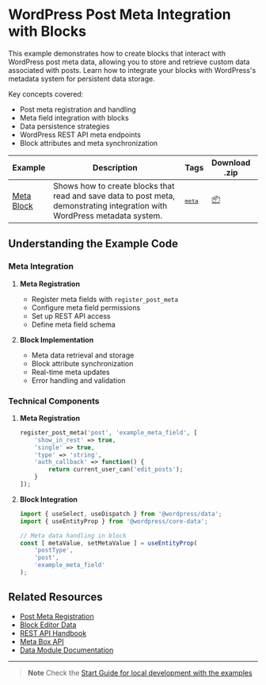 # WordPress Post Meta Integration with Blocks

This example demonstrates how to create blocks that interact with WordPress post meta data, allowing you to store and retrieve custom data associated with posts. Learn how to integrate your blocks with WordPress's metadata system for persistent data storage.

Key concepts covered:

-   Post meta registration and handling
-   Meta field integration with blocks
-   Data persistence strategies
-   WordPress REST API meta endpoints
-   Block attributes and meta synchronization

<!-- Please, do not remove these @TABLE EXAMPLES BEGIN and @TABLE EXAMPLES END comments or modify the table inside. This table is automatically generated from the data at _data/examples.json and _data/tags.json -->
<!-- @TABLE EXAMPLES BEGIN -->
| Example | <span style="display: inline-block; width:250px">Description</span> | Tags |Download .zip | Live Demo |
| -------------------------------------------------------------------------------------------------- | ------------------------------------------------------------------------------------------------------------------------ | --------------------------------------------------------------------------------------------------------------------------------------- | ------------------------------------------------------------------------------------------------------------------------------------------------------------------------------------------------------------------------------------------------------------- | ----------------------------------------------------------------------------------------------------------------------------------------------------------------------------------------------------------------------------------------------------------------------------------------------------------------- |
| [Meta Block](https://github.com/WordPress/block-development-examples/tree/trunk/plugins/meta-block-bb1e55) | Shows how to create blocks that read and save data to post meta, demonstrating integration with WordPress metadata system. | <small><code><a href="https://WordPress.github.io/block-development-examples/?tags=meta">meta</a></code></small> | [📦](https://github.com/WordPress/block-development-examples/releases/download/latest/meta-block-bb1e55.zip "Install the plugin on any WordPress site using this zip and activate it to see the example in action") | [![](https://raw.githubusercontent.com/WordPress/block-development-examples/trunk/_assets/icon-wp.svg)](https://playground.wordpress.net/?blueprint-url=https://raw.githubusercontent.com/WordPress/block-development-examples/trunk/plugins/meta-block-bb1e55/_playground/blueprint.json "Click here to access a live demo of this example" ) |
<!-- @TABLE EXAMPLES END -->

## Understanding the Example Code

### Meta Integration

1. **Meta Registration**

    - Register meta fields with `register_post_meta`
    - Configure meta field permissions
    - Set up REST API access
    - Define meta field schema

2. **Block Implementation**
    - Meta data retrieval and storage
    - Block attribute synchronization
    - Real-time meta updates
    - Error handling and validation

### Technical Components

1. **Meta Registration**

    ```php
    register_post_meta('post', 'example_meta_field', [
        'show_in_rest' => true,
        'single' => true,
        'type' => 'string',
        'auth_callback' => function() {
            return current_user_can('edit_posts');
        }
    ]);
    ```

2. **Block Integration**

    ```javascript
    import { useSelect, useDispatch } from '@wordpress/data';
    import { useEntityProp } from '@wordpress/core-data';

    // Meta data handling in block
    const [ metaValue, setMetaValue ] = useEntityProp(
    	'postType',
    	'post',
    	'example_meta_field'
    );
    ```

## Related Resources

-   [Post Meta Registration](https://developer.wordpress.org/reference/functions/register_post_meta/)
-   [Block Editor Data](https://developer.wordpress.org/block-editor/reference-guides/packages/packages-core-data/)
-   [REST API Handbook](https://developer.wordpress.org/rest-api/extending-the-rest-api/adding-custom-endpoints/)
-   [Meta Box API](https://developer.wordpress.org/plugins/metadata/custom-meta-boxes/)
-   [Data Module Documentation](https://developer.wordpress.org/block-editor/reference-guides/packages/packages-data/)

---

> **Note**
> Check the [Start Guide for local development with the examples](https://github.com/WordPress/block-development-examples/wiki/Examples#start-guide-for-local-development-with-the-examples)
